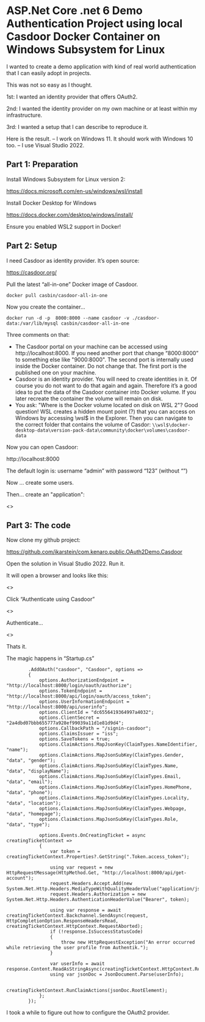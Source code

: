 # ASP.Net Core .net 6 Demo Authentication Project using local Casdoor Docker Container on Windows Subsystem for Linux

I wanted to create a demo application with kind of real world authentication that I can easily adopt in projects.

This was not so easy as I thought.

1st: I wanted an identity provider that offers OAuth2.

2nd: I wanted the identity provider on my own machine or at least within my infrastructure.

3rd: I wanted a setup that I can describe to reproduce it.

Here is the result. – I work on Windows 11. It should work with Windows 10 too. – I use Visual Studio 2022.

## Part 1: Preparation

Install Windows Subsystem for Linux version 2:

https://docs.microsoft.com/en-us/windows/wsl/install

Install Docker Desktop for Windows

https://docs.docker.com/desktop/windows/install/

Ensure you enabled WSL2 support in Docker!

## Part 2: Setup

I need Casdoor as identity provider. It’s open source:

https://casdoor.org/

Pull the latest “all-in-one” Docker image of Casdoor.

```
docker pull casbin/casdoor-all-in-one
```

Now you create the container…

```
docker run -d -p  8000:8000 --name casdoor -v ./casdoor-data:/var/lib/mysql casbin/casdoor-all-in-one
```


Three comments on that:

+ The Casdoor portal on your machine can be accessed using http://localhost:8000. If you need another port that change “8000:8000” to something else like "9000:8000". The second port is internally used inside the Docker container. Do not change that. The first port is the published one on your machine.
+ Casdoor is an identity provider. You will need to create identities in it. Of course you do not want to do that again and again. Therefore it’s a good idea to put the data of the Casdoor container into Docker volume. If you later recreate the container the volume will remain on disk.
+ You ask: "Where is the Docker volume located on disk on WSL 2"? Good question! WSL creates a hidden mount point (?) that you can access on Windows by accessing \\wsl$ in the Explorer. Then you can navigate to the correct folder that contains the volume of Casdor: `\\wsl$\docker-desktop-data\version-pack-data\community\docker\volumes\casdoor-data`

Now you can open Casdoor:

http://localhost:8000

The default login is: username “admin” with password “123” (without “”)

Now … create some users.

Then… create an "application":

<<image>>
  
## Part 3: The code

Now clone my github project:

https://github.com/ikarstein/com.kenaro.public.OAuth2Demo.Casdoor

Open the solution in Visual Studio 2022. Run it.

It will open a browser and looks like this:
  
<<image>>
  
Click “Authenticate using Casdoor”
  
<<image>>
  
Authenticate…
  
<<image>>
  
  
Thats it.

The magic happens in “Startup.cs”

```CSharp
        .AddOAuth("casdoor", "Casdoor", options =>
        {
            options.AuthorizationEndpoint = "http://localhost:8000/login/oauth/authorize";
            options.TokenEndpoint = "http://localhost:8000/api/login/oauth/access_token";
            options.UserInformationEndpoint = "http://localhost:8000/api/userinfo";
            options.ClientId = "dc6556419364997a4032";
            options.ClientSecret = "2a4dbd07bbb655777a928ef99039a11d1e81d9d4";
            options.CallbackPath = "/signin-casdoor";
            options.ClaimsIssuer = "iss";
            options.SaveTokens = true;
            options.ClaimActions.MapJsonKey(ClaimTypes.NameIdentifier, "name");
            options.ClaimActions.MapJsonSubKey(ClaimTypes.Gender, "data", "gender");
            options.ClaimActions.MapJsonSubKey(ClaimTypes.Name, "data", "displayName");
            options.ClaimActions.MapJsonSubKey(ClaimTypes.Email, "data", "email");
            options.ClaimActions.MapJsonSubKey(ClaimTypes.HomePhone, "data", "phone");
            options.ClaimActions.MapJsonSubKey(ClaimTypes.Locality, "data", "location");
            options.ClaimActions.MapJsonSubKey(ClaimTypes.Webpage, "data", "homepage");
            options.ClaimActions.MapJsonSubKey(ClaimTypes.Role, "data", "type");

            options.Events.OnCreatingTicket = async creatingTicketContext =>
            {
                var token = creatingTicketContext.Properties?.GetString(".Token.access_token");

                using var request = new HttpRequestMessage(HttpMethod.Get, "http://localhost:8000/api/get-account");
                request.Headers.Accept.Add(new System.Net.Http.Headers.MediaTypeWithQualityHeaderValue("application/json"));
                request.Headers.Authorization = new System.Net.Http.Headers.AuthenticationHeaderValue("Bearer", token);

                using var response = await creatingTicketContext.Backchannel.SendAsync(request, HttpCompletionOption.ResponseHeadersRead, creatingTicketContext.HttpContext.RequestAborted);
                if (!response.IsSuccessStatusCode)
                {
                    throw new HttpRequestException("An error occurred while retrieving the user profile from Authentik.");
                }

                var userInfo = await response.Content.ReadAsStringAsync(creatingTicketContext.HttpContext.RequestAborted);
                using var jsonDoc = JsonDocument.Parse(userInfo);
               
                creatingTicketContext.RunClaimActions(jsonDoc.RootElement);
            };
        });
```

I took a while to figure out how to configure the OAuth2 provider. 
